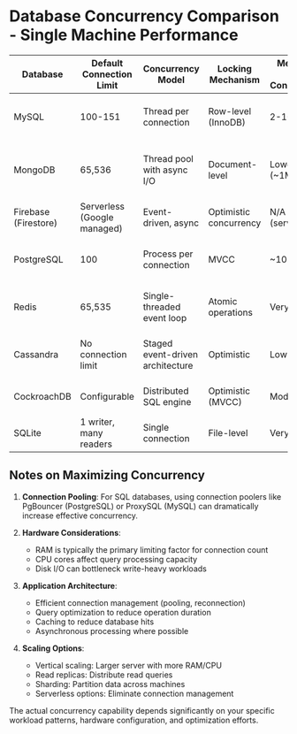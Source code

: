 # Database Concurrency Comparison - Single Machine Performance

| Database | Default Connection Limit | Concurrency Model | Locking Mechanism | Memory Per Connection | Practical Connection Limit | Key Bottlenecks | Best Use Cases |
|----------|--------------------------|-------------------|-------------------|----------------------|----------------------------|-----------------|----------------|
| MySQL    | 100-151                  | Thread per connection | Row-level (InnoDB) | 2-10MB | 500-1,000 | Thread overhead, lock contention | Structured data with complex relationships |
| MongoDB  | 65,536                   | Thread pool with async I/O | Document-level | Lower (~1MB) | Several thousand | Storage engine, query complexity | Document-oriented data, variable schema |
| Firebase (Firestore) | Serverless (Google managed) | Event-driven, async | Optimistic concurrency | N/A (serverless) | 1M+ (quota limited) | API rate limits | Mobile apps, real-time applications |
| PostgreSQL | 100                    | Process per connection | MVCC | ~10MB | 300-500 | Process management overhead | Complex transactions, data integrity |
| Redis    | 65,535                   | Single-threaded event loop | Atomic operations | Very low | 5,000-10,000 | Single-threaded processing | Caching, pub/sub, simple data structures |
| Cassandra | No connection limit     | Staged event-driven architecture | Optimistic | Low | 10,000+ | Hardware resources | Time-series data, distributed workloads |
| CockroachDB | Configurable          | Distributed SQL engine | Optimistic (MVCC) | Moderate | 1,000+ | Network latency | Global distributed applications |
| SQLite   | 1 writer, many readers   | Single connection | File-level | Very low | Limited by file locking | Write concurrency | Embedded applications, local storage |

## Notes on Maximizing Concurrency

1. **Connection Pooling**: For SQL databases, using connection poolers like PgBouncer (PostgreSQL) or ProxySQL (MySQL) can dramatically increase effective concurrency.

2. **Hardware Considerations**: 
   - RAM is typically the primary limiting factor for connection count
   - CPU cores affect query processing capacity
   - Disk I/O can bottleneck write-heavy workloads

3. **Application Architecture**:
   - Efficient connection management (pooling, reconnection)
   - Query optimization to reduce operation duration
   - Caching to reduce database hits
   - Asynchronous processing where possible

4. **Scaling Options**:
   - Vertical scaling: Larger server with more RAM/CPU
   - Read replicas: Distribute read queries
   - Sharding: Partition data across machines
   - Serverless options: Eliminate connection management

The actual concurrency capability depends significantly on your specific workload patterns, hardware configuration, and optimization efforts.
